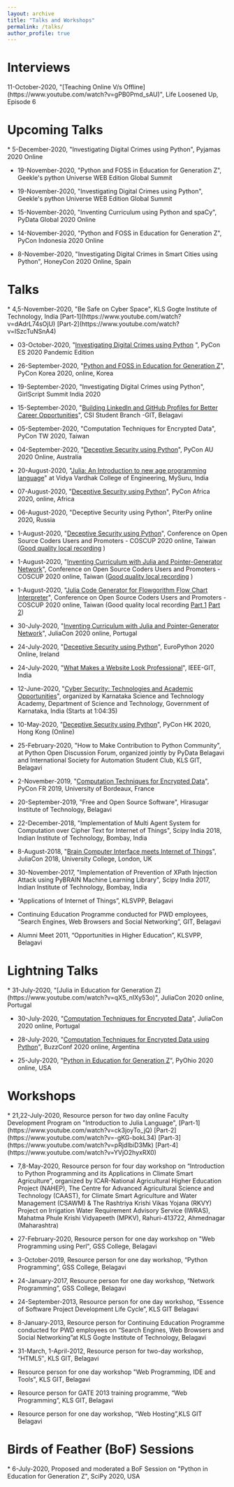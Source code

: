 ```yaml
---
layout: archive
title: "Talks and Workshops"
permalink: /talks/
author_profile: true
---
```

<h1>Interviews</h1>
11-October-2020, "[Teaching Online V/s Offline](https://www.youtube.com/watch?v=gPB0Pmd_sAU)", Life Loosened Up, Episode 6 

<h1>Upcoming Talks</h1>
* 5-December-2020, "Investigating Digital Crimes using Python", Pyjamas 2020 Online

* 19-November-2020, "Python and FOSS in Education for Generation Z", Geekle's python Universe WEB Edition Global Summit 

* 19-November-2020, "Investigating Digital Crimes using Python", Geekle's python Universe WEB Edition Global Summit

* 15-November-2020, "Inventing Curriculum using Python and spaCy", PyData Global 2020 Online

* 14-November-2020, "Python and FOSS in Education for Generation Z", PyCon Indonesia 2020 Online

* 8-November-2020, "Investigating Digital Crimes in Smart Cities using Python", HoneyCon 2020 Online, Spain

<h1>Talks</h1>
* 4,5-November-2020, "Be Safe on Cyber Space", KLS Gogte Institute of Technology, India [Part-1](https://www.youtube.com/watch?v=dAdrL74sOjU) [Part-2](https://www.youtube.com/watch?v=ISzcTuNSnA4)

* 03-October-2020, "[Investigating Digital Crimes using Python](https://www.youtube.com/watch?v=0Jt-xm7kC2Y&t) ", PyCon ES 2020 Pandemic Edition

* 26-September-2020, "[Python and FOSS in Education for Generation Z](https://www.youtube.com/watch?v=gPuauxngBac)", PyCon Korea 2020, online, Korea

* 19-September-2020, "Investigating Digital Crimes using Python", GirlScript Summit India 2020

* 15-September-2020, "[Building LinkedIn and GitHub Profiles for Better Career Opportunities](https://www.youtube.com/watch?v=ZMd7PVDfWxQ)", CSI Student Branch -GIT, Belagavi

* 05-September-2020, "Computation Techniques for Encrypted Data", PyCon TW 2020, Taiwan

* 04-September-2020, "[Deceptive Security using Python](https://www.youtube.com/watch?v=LYifJ0e1vbw)", PyCon AU 2020 Online, Australia

* 20-August-2020, "[Julia: An Introduction to new age programming language](https://www.youtube.com/watch?v=kTU9bshp1vQ)" at Vidya Vardhak College of Engineering, MySuru, India

* 07-August-2020, "[Deceptive Security using Python](https://www.youtube.com/watch?v=RQa7yt0-ktk)", PyCon Africa 2020, online, Africa

* 06-August-2020, "Deceptive Security using Python", PiterPy online 2020, Russia

* 1-August-2020, "[Deceptive Security using Python](https://www.youtube.com/watch?v=-WfPvIbbpYI)", Conference on Open Source Coders Users and Promoters - COSCUP 2020 online, Taiwan ([Good quality local recording](https://www.youtube.com/watch?v=McH0WZdt2s4) )

* 1-August-2020, "[Inventing Curriculum with Julia and Pointer-Generator Network](https://www.youtube.com/watch?v=P4OpW_26Aj8)", Conference on Open Source Coders Users and Promoters - COSCUP 2020 online, Taiwan ([Good quality local recording](https://www.youtube.com/watch?v=shM_d5rwpHQ) )

* 1-August-2020, "[Julia Code Generator for Flowgorithm Flow Chart Interpreter](https://www.youtube.com/watch?v=5uDzpTLXYT8)", Conference on Open Source Coders Users and Promoters - COSCUP 2020 online, Taiwan (Good quality local recording [Part 1](https://www.youtube.com/watch?v=F78ym2gia_c) [Part 2](https://www.youtube.com/watch?v=PPqba_Yj9RU))

* 30-July-2020, "[Inventing Curriculum with Julia and Pointer-Generator Network](https://www.youtube.com/watch?v=s9vOPTDpCzI)", JuliaCon 2020 online, Portugal 

* 24-July-2020, "[Deceptive Security using Python](https://www.youtube.com/watch?v=nR6hqmJ3GJM)", EuroPython 2020 Online, Ireland 

* 24-July-2020, "[What Makes a Website Look Professional](https://www.youtube.com/watch?v=AAfxJiXe8wE&)", IEEE-GIT, India

* 12-June-2020, "[Cyber Security: Technologies and Academic Opportunities](https://www.youtube.com/watch?v=iqZHo2eY84I)", organized by Karnataka Science and Technology Academy, Department of Science and Technology, Government of Karnataka, India (Starts at 1:04:35)

* 10-May-2020, "[Deceptive Security using Python](https://www.youtube.com/watch?v=N1ZcjR6yMlM)", PyCon HK 2020, Hong Kong (Online)

* 25-February-2020, "How to Make Contribution to Python Community", at Python Open Discussion Forum, organized jointly by PyData Belagavi and International Society for Automation Student Club, KLS GIT, Belagavi

* 2-November-2019, "[Computation Techniques for Encrypted Data](https://www.youtube.com/watch?v=Z6rHSFutxtY)", PyCon FR 2019, University of Bordeaux, France 

* 20-September-2019, "Free and Open Source Software", Hirasugar Institute of Technology, Belagavi

* 22-December-2018, "Implementation of Multi Agent System for Computation over Cipher Text for Internet of Things", Scipy India 2018, Indian Institute of Technology, Bombay, India

* 8-August-2018, "[Brain Computer Interface meets Internet of Things](https://www.youtube.com/watch?v=L3tBcUxJsvU)", JuliaCon 2018, University College, London, UK

* 30-November-2017, "Implementation of Prevention of XPath Injection Attack using PyBRAIN Machine Learning Library", Scipy India 2017, Indian Institute of Technology, Bombay, India

* “Applications of Internet of Things”, KLSVPP, Belagavi

*	Continuing Education Programme conducted for PWD employees, “Search Engines, Web Browsers and Social Networking”, GIT, Belagavi

*	Alumni Meet 2011, “Opportunities in Higher Education”, KLSVPP, Belagavi

<h1>Lightning Talks</h1>
* 31-July-2020, "[Julia in Education for Generation Z](https://www.youtube.com/watch?v=qX5_nIXy53o)", JuliaCon 2020 online, Portugal 

* 30-July-2020, "[Computation Techniques for Encrypted Data](https://www.youtube.com/watch?v=F1arZCsspdY)", JuliaCon 2020 online, Portugal 

* 28-July-2020, "[Computation Techniques for Encrypted Data using Python](https://www.youtube.com/watch?v=Tfscs1MoEt0)", BuzzConf 2020 online, Argentina

* 25-July-2020, "[Python in Education for Generation Z](https://www.youtube.com/watch?v=hzABPEzM-pE)", PyOhio 2020 online, USA

<h1>Workshops</h1>
* 21,22-July-2020, Resource person for two day online Faculty Development Program on "Introduction to Julia Language", [Part-1](https://www.youtube.com/watch?v=ck3joyTo_jQ)  [Part-2](https://www.youtube.com/watch?v=-gKG-bokL34)  [Part-3](https://www.youtube.com/watch?v=pRjdIbiD3Mk)  [Part-4](https://www.youtube.com/watch?v=YVjO2hyxRX0)

* 7,8-May-2020, Resource person for four day workshop on “Introduction to Python Programming and its Applications in Climate Smart Agriculture”, organized by ICAR-National Agricultural Higher Education Project (NAHEP), The Centre for Advanced Agricultural Science and Technology (CAAST), for Climate Smart Agriculture and Water Management (CSAWM) & The Rashtriya Krishi Vikas Yojana (RKVY) Project on Irrigation Water Requirement Advisory Service (IWRAS), Mahatma Phule Krishi Vidyapeeth (MPKV), Rahuri-413722, Ahmednagar (Maharashtra) 

* 27-February-2020, Resource person for one day workshop on "Web Programming using Perl", GSS College, Belagavi

*	3-October-2019, Resource person for one day workshop, “Python Programming”, GSS College, Belagavi

* 24-January-2017, Resource person for one day workshop, “Network Programming”, GSS College, Belagavi

*	24-September-2013, Resource person for one day workshop, “Essence of Software Project Development Life Cycle”, KLS GIT Belagavi

* 8-January-2013,  Resource person for Continuing Education Programme conducted for PWD employees on “Search Engines, Web Browsers and Social Networking”at KLS Gogte Institute of Technology, Belagavi

*	31-March, 1-April-2012, Resource person for two-day workshop, “HTML5″, KLS GIT, Belagavi

* Resource person for one day workshop "Web Programming, IDE and Tools", KLS GIT, Belagavi

*	Resource person for GATE 2013 training programme, “Web Programming”, KLS GIT, Belagavi

*	Resource person for one day workshop, “Web Hosting”,KLS GIT Belagavi

<h1> Birds of Feather (BoF) Sessions</h1>
* 6-July-2020, Proposed and moderated a BoF Session on "Python in Education for Generation Z", SciPy 2020, USA
